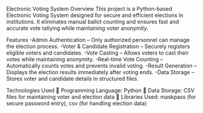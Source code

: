 Electronic Voting System
Overview
This project is a Python-based Electronic Voting System designed for secure and efficient elections in institutions. It eliminates manual ballot counting and ensures fast and accurate vote tallying while maintaining voter anonymity.

Features
-Admin Authentication – Only authorized personnel can manage the election process.
-Voter & Candidate Registration – Securely registers eligible voters and candidates.
-Vote Casting – Allows voters to cast their votes while maintaining anonymity.
-Real-time Vote Counting – Automatically counts votes and prevents invalid voting.
-Result Generation – Displays the election results immediately after voting ends.
-Data Storage – Stores voter and candidate details in structured files.

Technologies Used
🔹 Programming Language: Python
🔹 Data Storage: CSV files for maintaining voter and election data
🔹 Libraries Used: maskpass (for secure password entry), csv (for handling election data)
